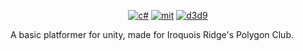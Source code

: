<p align="center">
    <a href="https://en.wikipedia.org/wiki/C_Sharp_%28programming_language%29"><img src="https://img.shields.io/badge/language-CSHARP-turquoise?style=for-the-badge" alt="c#"></a>
      <a href="https://github.com/mini-cmd/PGui/blob/master/LICENSE"><img src="https://img.shields.io/badge/license-MIT-green?style=for-the-badge" alt="mit"></a>
    <a href="https://en.wikipedia.org/wiki/Direct3D"><img src="https://img.shields.io/badge/library-D3D11-yellow?style=for-the-badge" alt="d3d9"></a>
</p>

A basic platformer for unity, made for Iroquois Ridge's Polygon Club.
